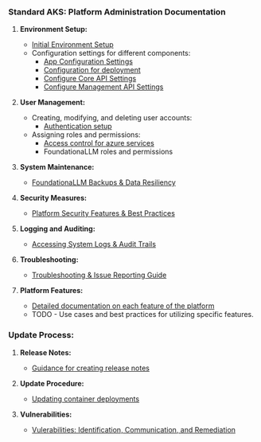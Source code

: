### Standard AKS: Platform Administration Documentation

1. **Environment Setup:**
   - [Initial Environment Setup](https://github.com/solliancenet/foundationallm/blob/mg-terraform-iac/deploy/standard/bicep/README.md)
   - Configuration settings for different components:
     - [App Configuration Settings](../deployment/app-configuration-values.html)
     - [Configuration for deployment](../deployment/deployment-configuration.html)
     - [Configure Core API Settings](../deployment/authentication/core-authentication-setup-entra.html#update-app-configuration-settings)
     - [Configure Management API Settings](../deployment/authentication/management-authentication-setup-entra.html#update-app-configuration-settings)

2. **User Management:**
   - Creating, modifying, and deleting user accounts:
     - [Authentication setup](../deployment/authentication/index.html)
   - Assigning roles and permissions:
     - [Access control for azure services](../deployment/configure-access-control-for-services.html)
     - FoundationaLLM roles and permissions

3. **System Maintenance:**
   - [FoundationaLLM Backups & Data Resiliency](./Backups.md)

4. **Security Measures:**
   - [Platform Security Features & Best Practices](./Security.md)

5. **Logging and Auditing:**
   - [Accessing System Logs & Audit Trails](./Logs.md)

6. **Troubleshooting:**
   - [Troubleshooting & Issue Reporting Guide](./Troubleshooting.md)

7. **Platform Features:**
   - [Detailed documentation on each feature of the platform](https://docs.foundationallm.ai/)
   - TODO - Use cases and best practices for utilizing specific features.

### Update Process:

1. **Release Notes:**
   - [Guidance for creating release notes](./Release-Notes.md)

2. **Update Procedure:**
   - [Updating container deployments](./Update.md)

3. **Vulnerabilities:**
   - [Vulerabilities: Identification, Communication, and Remediation](./Vulnerabilities.md)
